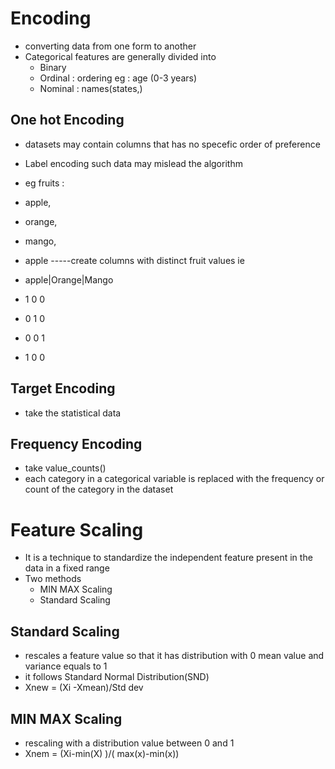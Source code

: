 # Encoding 
- converting data from one form to another
- Categorical features are generally divided into
    - Binary
    - Ordinal : ordering eg : age (0-3 years)
    - Nominal : names(states,)
 
## One hot Encoding
- datasets may contain columns that has no specefic order of preference
- Label encoding such data may mislead the algorithm

- eg fruits :
- apple,
- orange,
- mango,
- apple -----create columns with distinct fruit values ie
-  apple|Orange|Mango
-  1       0    0
-  0       1    0
-  0       0    1
-  1       0    0

  ## Target Encoding
  - take the statistical data
  ## Frequency Encoding 
  - take value_counts()
  - each category in a categorical variable is replaced with the frequency or count of the category in the dataset

    
 # Feature Scaling

 - It is a technique to standardize the independent feature present in the data in a fixed range
 - Two methods
      - MIN MAX Scaling
      - Standard Scaling
  
## Standard Scaling
- rescales a feature value so that it has distribution with 0 mean value and variance equals to 1
- it follows Standard Normal Distribution(SND)
- Xnew = (Xi -Xmean)/Std dev

 
## MIN MAX Scaling
- rescaling with a distribution value between 0 and 1
- Xnem = (Xi-min(X) )/( max(x)-min(x))
                                                                  
